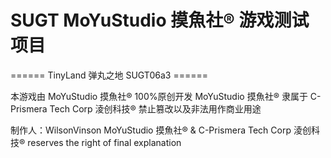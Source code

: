 # SUGT MoYuStudio 摸魚社® 游戏测试项目

======   TinyLand 弹丸之地 SUGT06a3   ======

本游戏由 MoYuStudio 摸魚社® 100%原创开发
MoYuStudio 摸魚社® 隶属于 C-Prismera Tech Corp 淩创科技®
禁止篡改以及非法用作商业用途

制作人：WilsonVinson
MoYuStudio 摸魚社® & C-Prismera Tech Corp 淩创科技® reserves the right of final explanation
